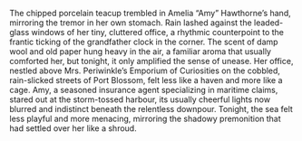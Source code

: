 The chipped porcelain teacup trembled in Amelia “Amy” Hawthorne’s hand, mirroring the tremor in her own stomach. Rain lashed against the leaded-glass windows of her tiny, cluttered office, a rhythmic counterpoint to the frantic ticking of the grandfather clock in the corner.  The scent of damp wool and old paper hung heavy in the air, a familiar aroma that usually comforted her, but tonight, it only amplified the sense of unease.  Her office, nestled above Mrs. Periwinkle’s Emporium of Curiosities on the cobbled, rain-slicked streets of  Port Blossom, felt less like a haven and more like a cage.  Amy, a seasoned insurance agent specializing in maritime claims, stared out at the storm-tossed harbour, its usually cheerful lights now blurred and indistinct beneath the relentless downpour. Tonight, the sea felt less playful and more menacing, mirroring the shadowy premonition that had settled over her like a shroud.
